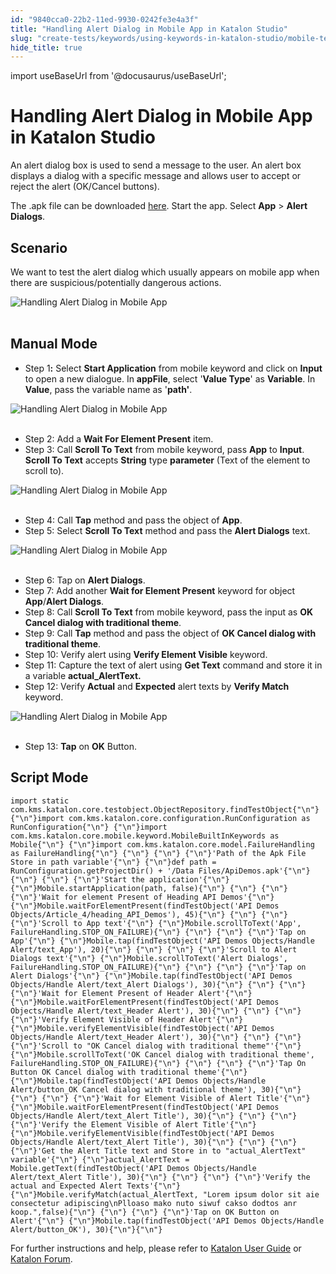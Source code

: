 ```yaml
---
id: "9840cca0-22b2-11ed-9930-0242fe3e4a3f"
title: "Handling Alert Dialog in Mobile App in Katalon Studio"
slug: "create-tests/keywords/using-keywords-in-katalon-studio/mobile-testing/handling-alert-dialog-in-mobile-app-in-katalon-studio"
hide_title: true
---
```

import useBaseUrl from '@docusaurus/useBaseUrl';


# <a id="id" class="anchor_top_offset"/><a id="ariaid-title1" class="anchor_top_offset"/>Handling Alert Dialog in Mobile App in <span xmlns="http://www.w3.org/1999/xhtml" className="ph">Katalon Studio</span> 

<p xmlns="http://www.w3.org/1999/xhtml" className="p">An alert dialog box is used to send a message to the user. An   alert box displays a dialog with a specific message and allows user   to accept or reject the alert (OK/Cancel buttons).</p> 
<p xmlns="http://www.w3.org/1999/xhtml" className="p">The .apk file can be downloaded <a className="xref j-external-link" href="https://github.com/katalon-studio/katalon-mobile-automation/blob/master/Data%20Files/ApiDemos.apk" target="_blank">here</a>.   Start the app. Select <strong className="ph b">App</strong> &gt; <strong className="ph b">Alert     Dialogs</strong>.</p> 
    

## <a id="id_1" class="anchor_top_offset"/>Scenario

    
      
<p xmlns="http://www.w3.org/1999/xhtml" className="p">We want to test the alert dialog which usually appears on mobile   app when there are suspicious/potentially dangerous actions.</p> 
      
<p xmlns="http://www.w3.org/1999/xhtml" className="p">   <img className="image" src={useBaseUrl("https://github.com/katalon-studio/docs-images/raw/master/katalon-studio/tutorials/handle_alert_dialog_mobile_app/Handling-Alert-Dialog-in-Mobile-App.png")} alt="Handling Alert Dialog in Mobile App" /><br /><br /> </p> 
    
  
    

## <a id="id_2" class="anchor_top_offset"/>Manual Mode

    
      
<ul xmlns="http://www.w3.org/1999/xhtml" className="ul">   <li className="li">Step 1<strong className="ph b">:</strong> Select <strong className="ph b">Start       Application</strong> from mobile keyword and click on     <strong className="ph b">Input</strong> to open a new dialogue. In     <strong className="ph b">appFile</strong>, select '<strong className="ph b">Value Type</strong>' as     <strong className="ph b">Variable</strong>. In <strong className="ph b">Value</strong>, pass the     variable name as '<strong className="ph b">path'</strong>.</li> </ul> 
      
<p xmlns="http://www.w3.org/1999/xhtml" className="p">   <img className="image" src={useBaseUrl("https://github.com/katalon-studio/docs-images/raw/master/katalon-studio/tutorials/handle_alert_dialog_mobile_app/Handling-Alert-Dialog-in-Mobile-App-1.png")} alt="Handling Alert Dialog in Mobile App" /><br /><br /> </p> 
      
<ul xmlns="http://www.w3.org/1999/xhtml" className="ul">   <li className="li">Step 2: Add a <strong className="ph b">Wait For Element Present</strong>     item.</li>   <li className="li">Step 3: Call <strong className="ph b">Scroll To Text</strong> from mobile     keyword, pass <strong className="ph b">App</strong> to <strong className="ph b">Input</strong>.     <strong className="ph b">Scroll To Text</strong> accepts <strong className="ph b">String</strong>     type <strong className="ph b">parameter</strong> (Text of the element to scroll     to).</li> </ul> 
      
<p xmlns="http://www.w3.org/1999/xhtml" className="p">   <img className="image" src={useBaseUrl("https://github.com/katalon-studio/docs-images/raw/master/katalon-studio/tutorials/handle_alert_dialog_mobile_app/Handling-Alert-Dialog-in-Mobile-App-3.png")} alt="Handling Alert Dialog in Mobile App" /><br /><br /> </p> 
      
<ul xmlns="http://www.w3.org/1999/xhtml" className="ul">   <li className="li">Step 4: Call <strong className="ph b">Tap</strong> method and pass the object of     <strong className="ph b">App</strong>.</li>   <li className="li">Step 5: Select <strong className="ph b">Scroll To Text</strong> method and pass     the <strong className="ph b">Alert Dialogs</strong> text.</li> </ul> 
      
<p xmlns="http://www.w3.org/1999/xhtml" className="p">   <img className="image" src={useBaseUrl("https://github.com/katalon-studio/docs-images/raw/master/katalon-studio/tutorials/handle_alert_dialog_mobile_app/Handling-Alert-Dialog-in-Mobile-App-5.png")} alt="Handling Alert Dialog in Mobile App" /><br /><br /> </p> 
      
<ul xmlns="http://www.w3.org/1999/xhtml" className="ul">   <li className="li">Step 6: Tap on <strong className="ph b">Alert Dialogs</strong>.</li>   <li className="li">Step 7: Add another <strong className="ph b">Wait for Element Present</strong>     keyword for object <strong className="ph b">App</strong>/<strong className="ph b">Alert       Dialogs</strong>.</li>   <li className="li">Step 8: Call <strong className="ph b">Scroll To Text</strong> from mobile     keyword, pass the input as <strong className="ph b">OK Cancel dialog with       traditional theme</strong>.</li>   <li className="li">Step 9: Call <strong className="ph b">Tap</strong> method and pass the object of     <strong className="ph b">OK Cancel dialog with traditional theme</strong>.</li>   <li className="li">Step 10: Verify alert using <strong className="ph b">Verify Element       Visible</strong> keyword.</li>   <li className="li">Step 11: Capture the text of alert using <strong className="ph b">Get       Text</strong> command and store it in a variable     <strong className="ph b">actual_AlertText.</strong>   </li>   <li className="li">Step 12: Verify <strong className="ph b">Actual</strong> and     <strong className="ph b">Expected</strong> alert texts by <strong className="ph b">Verify       Match</strong> keyword.</li> </ul> 
      
<p xmlns="http://www.w3.org/1999/xhtml" className="p">   <img className="image" src={useBaseUrl("https://github.com/katalon-studio/docs-images/raw/master/katalon-studio/tutorials/handle_alert_dialog_mobile_app/Handling-Alert-Dialog-in-Mobile-App-13.png")} alt="Handling Alert Dialog in Mobile App" /><br /><br /> </p> 
      
<ul xmlns="http://www.w3.org/1999/xhtml" className="ul">   <li className="li">Step 13: <strong className="ph b">Tap</strong> on <strong className="ph b">OK</strong>     Button.</li> </ul> 
    
  

## <a id="id_3" class="anchor_top_offset"/>Script Mode

<pre xmlns="http://www.w3.org/1999/xhtml" className="pre codeblock"><code>import static com.kms.katalon.core.testobject.ObjectRepository.findTestObject{"\n"} {"\n"}import com.kms.katalon.core.configuration.RunConfiguration as RunConfiguration{"\n"} {"\n"}import com.kms.katalon.core.mobile.keyword.MobileBuiltInKeywords as Mobile{"\n"} {"\n"}import com.kms.katalon.core.model.FailureHandling as FailureHandling{"\n"} {"\n"} {"\n"} {"\n"}'Path of the Apk File Store in path variable'{"\n"} {"\n"}def path = RunConfiguration.getProjectDir() + '/Data Files/ApiDemos.apk'{"\n"} {"\n"} {"\n"} {"\n"}'Start the application'{"\n"} {"\n"}Mobile.startApplication(path, false){"\n"} {"\n"} {"\n"} {"\n"}'Wait for element Present of Heading API Demos'{"\n"} {"\n"}Mobile.waitForElementPresent(findTestObject('API Demos Objects/Article_4/heading_API_Demos'), 45){"\n"} {"\n"} {"\n"} {"\n"}'Scroll to App text'{"\n"} {"\n"}Mobile.scrollToText('App', FailureHandling.STOP_ON_FAILURE){"\n"} {"\n"} {"\n"} {"\n"}'Tap on App'{"\n"} {"\n"}Mobile.tap(findTestObject('API Demos Objects/Handle Alert/text_App'), 20){"\n"} {"\n"} {"\n"} {"\n"}'Scroll to Alert Dialogs text'{"\n"} {"\n"}Mobile.scrollToText('Alert Dialogs', FailureHandling.STOP_ON_FAILURE){"\n"} {"\n"} {"\n"} {"\n"}'Tap on Alert Dialogs'{"\n"} {"\n"}Mobile.tap(findTestObject('API Demos Objects/Handle Alert/text_Alert Dialogs'), 30){"\n"} {"\n"} {"\n"} {"\n"}'Wait for Element Present of Header Alert'{"\n"} {"\n"}Mobile.waitForElementPresent(findTestObject('API Demos Objects/Handle Alert/text_Header Alert'), 30){"\n"} {"\n"} {"\n"} {"\n"}'Verify Element Visible of Header Alert'{"\n"} {"\n"}Mobile.verifyElementVisible(findTestObject('API Demos Objects/Handle Alert/text_Header Alert'), 30){"\n"} {"\n"} {"\n"} {"\n"}'Scroll to "OK Cancel dialog with traditional theme"'{"\n"} {"\n"}Mobile.scrollToText('OK Cancel dialog with traditional theme', FailureHandling.STOP_ON_FAILURE){"\n"} {"\n"} {"\n"} {"\n"}'Tap On Button OK Cancel dialog with traditional theme'{"\n"} {"\n"}Mobile.tap(findTestObject('API Demos Objects/Handle Alert/button_OK Cancel dialog with traditional theme'), 30){"\n"} {"\n"} {"\n"} {"\n"}'Wait for Element Visible of Alert Title'{"\n"} {"\n"}Mobile.waitForElementPresent(findTestObject('API Demos Objects/Handle Alert/text_Alert Title'), 30){"\n"} {"\n"} {"\n"} {"\n"}'Verify the Element Visible of Alert Title'{"\n"} {"\n"}Mobile.verifyElementVisible(findTestObject('API Demos Objects/Handle Alert/text_Alert Title'), 30){"\n"} {"\n"} {"\n"} {"\n"}'Get the Alert Title text and Store in to "actual_AlertText" variable'{"\n"} {"\n"}actual_AlertText = Mobile.getText(findTestObject('API Demos Objects/Handle Alert/text_Alert Title'), 30){"\n"} {"\n"} {"\n"} {"\n"}'Verify the actual and Expected Alert Texts'{"\n"} {"\n"}Mobile.verifyMatch(actual_AlertText, "Lorem ipsum dolor sit aie consectetur adipiscing\nPlloaso mako nuto siwuf cakso dodtos anr koop.",false){"\n"} {"\n"} {"\n"} {"\n"}'Tap on OK Button on Alert'{"\n"} {"\n"}Mobile.tap(findTestObject('API Demos Objects/Handle Alert/button_OK'), 30){"\n"}{"\n"}</code></pre> 
<p xmlns="http://www.w3.org/1999/xhtml" className="p">For further instructions and help, please refer to <a className="xref j-external-link" href="http:///x/oArR" target="_blank">Katalon User Guide</a> or <a className="xref j-external-link" href="https://forum.katalon.com/" target="_blank">Katalon Forum</a>.</p> 

